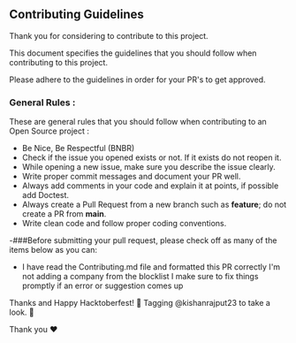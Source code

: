 ## Contributing Guidelines

 Thank you for considering to contribute to this project.
 
 This document specifies the guidelines that you should follow when contributing to this project.
 
 Please adhere to the guidelines in order for your PR's to get approved.

### General Rules :
These are general rules that you should  follow when contributing to an Open Source project :

- Be Nice, Be Respectful (BNBR)
- Check if the issue you opened exists or not. If it exists do not reopen it.
- While opening a new issue, make sure you describe the issue clearly.
- Write proper commit messages and document your PR well.
- Always add comments in your code and explain it at points, if possible add Doctest.
- Always create a Pull Request from a new branch such as **feature**; do not create a PR from **main**.
- Write clean code and follow proper coding conventions.


-###Before submitting your pull request, please check off as many of the items below as you can: 
- I have read the Contributing.md file and formatted this PR correctly
 I'm not adding a company from the blocklist
 I make sure to fix things promptly if an error or suggestion comes up
 
 Thanks and Happy Hacktoberfest! 🎉 Tagging @kishanrajput23
 to take a look. 👀
 
 
Thank you ❤
